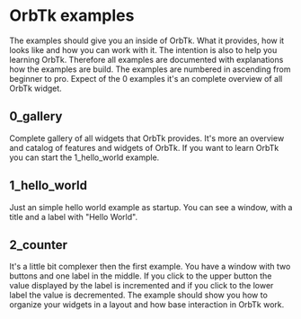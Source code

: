 # OrbTk examples

The examples should give you an inside of OrbTk. What it provides, how it looks like and how you can work with it. The intention is also to
help you learning OrbTk. Therefore all examples are documented with explanations how the examples are build. The examples are numbered in ascending 
from beginner to pro. Expect of the 0 examples it's an complete overview of all OrbTk widget.

## 0_gallery

Complete gallery of all widgets that OrbTk provides. It's more an overview and catalog of features and widgets of OrbTk. If you want to learn
OrbTk you can start the 1_hello_world example.

## 1_hello_world

Just an simple hello world example as startup. You can see a window, with a title and a label with "Hello World".

## 2_counter

It's a little bit complexer then the first example. You have a window with two buttons and one label in the middle. If you click to the upper
button the value displayed by the label is incremented and if you click to the lower label the value is decremented. The example should show you
how to organize your widgets in a layout and how base interaction in OrbTk work.